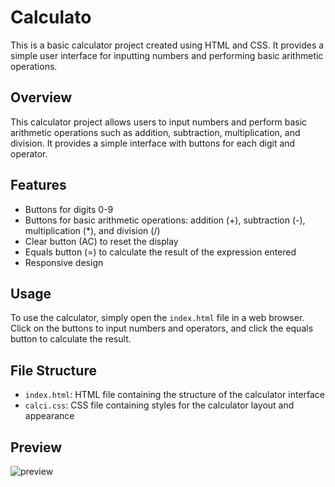# Calculato

This is a basic calculator project created using HTML and CSS. It provides a simple user interface for inputting numbers and performing basic arithmetic operations.

## Overview

This calculator project allows users to input numbers and perform basic arithmetic operations such as addition, subtraction, multiplication, and division. It provides a simple interface with buttons for each digit and operator.

## Features

- Buttons for digits 0-9
- Buttons for basic arithmetic operations: addition (+), subtraction (-), multiplication (*), and division (/)
- Clear button (AC) to reset the display
- Equals button (=) to calculate the result of the expression entered
- Responsive design

## Usage

To use the calculator, simply open the `index.html` file in a web browser. Click on the buttons to input numbers and operators, and click the equals button to calculate the result.

## File Structure

- `index.html`: HTML file containing the structure of the calculator interface
- `calci.css`: CSS file containing styles for the calculator layout and appearance

## Preview


![preview](https://github.com/Vidyavee/Calculator/assets/70828703/2943f0f1-559e-4149-ac8c-fc93593454ab)


